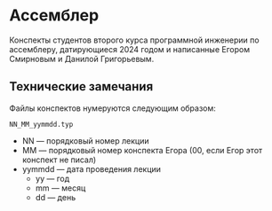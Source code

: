 # Ассемблер
Конспекты студентов второго курса программной инженерии по ассемблеру, датирующиеся 2024 годом и написанные Егором Смирновым и Данилой Григорьевым.

## Технические замечания
Файлы конспектов нумеруются следующим образом:

```NN_MM_yymmdd.typ```

* NN &mdash; порядковый номер лекции
* MM &mdash; порядковый номер конспекта Егора (00, если Егор этот конспект не писал)
* yymmdd &mdash; дата проведения лекции
    * yy &mdash; год
    * mm &mdash; месяц
    * dd &mdash; день
